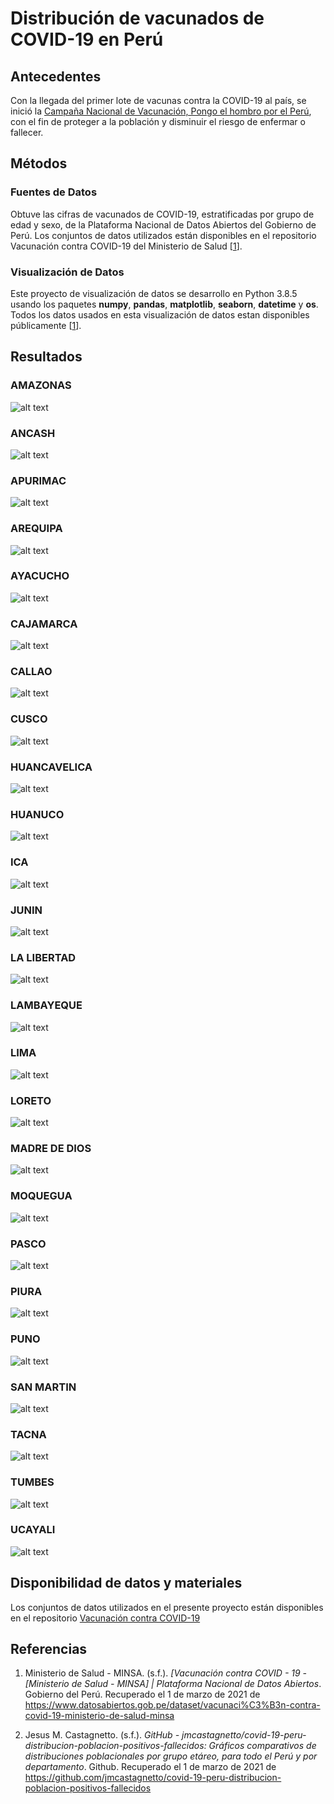 # Distribución de vacunados de COVID-19 en Perú

## Antecedentes

Con la llegada del primer lote de vacunas contra la COVID-19 al país, se inició la [Campaña Nacional de Vacunación, Pongo el hombro por el Perú](https://www.gob.pe/institucion/minsa/campa%C3%B1as/3451-campana-nacional-de-vacunacion-contra-la-covid-19 "Gobierno del Perú"), con el fin de proteger a la población y disminuir el riesgo de enfermar o fallecer.

## Métodos

### Fuentes de Datos

Obtuve las cifras de vacunados de COVID-19, estratificadas por grupo de edad y sexo, de la Plataforma Nacional de Datos Abiertos del Gobierno de Perú. Los conjuntos de datos utilizados están disponibles en el repositorio Vacunación contra COVID-19 del Ministerio de Salud [[1]].

### Visualización de Datos

Este proyecto de visualización de datos se desarrollo en Python 3.8.5 usando los paquetes **numpy**, **pandas**, **matplotlib**, **seaborn**, **datetime** y **os**. Todos los datos usados en esta visualización de datos estan disponibles públicamente [[1]].

## Resultados

### AMAZONAS
![alt text](dist/20210301_AMAZONAS.png "AMAZONAS")
### ANCASH
![alt text](dist/20210301_ANCASH.png "ANCASH")
### APURIMAC
![alt text](dist/20210301_APURIMAC.png "APURIMAC")
### AREQUIPA
![alt text](dist/20210301_AREQUIPA.png "AREQUIPA")
### AYACUCHO
![alt text](dist/20210301_AYACUCHO.png "AYACUCHO")
### CAJAMARCA
![alt text](dist/20210301_CAJAMARCA.png "CAJAMARCA")
### CALLAO
![alt text](dist/20210301_CALLAO.png "CALLAO")
### CUSCO
![alt text](dist/20210301_CUSCO.png "CUSCO")
### HUANCAVELICA
![alt text](dist/20210301_HUANCAVELICA.png "HUANCAVELICA")
### HUANUCO
![alt text](dist/20210301_HUANUCO.png "HUANUCO")
### ICA
![alt text](dist/20210301_ICA.png "ICA")
### JUNIN
![alt text](dist/20210301_JUNIN.png "JUNIN")
### LA LIBERTAD
![alt text](dist/20210301_LA_LIBERTAD.png "LA_LIBERTAD")
### LAMBAYEQUE
![alt text](dist/20210301_LAMBAYEQUE.png "LAMBAYEQUE")
### LIMA
![alt text](dist/20210301_LIMA.png "LIMA")
### LORETO
![alt text](dist/20210301_LORETO.png "LORETO")
### MADRE DE DIOS
![alt text](dist/20210301_MADRE_DE_DIOS.png "MADRE_DE_DIOS")
### MOQUEGUA
![alt text](dist/20210301_MOQUEGUA.png "MOQUEGUA")
### PASCO
![alt text](dist/20210301_PASCO.png "PASCO")
### PIURA
![alt text](dist/20210301_PIURA.png "PIURA")
### PUNO
![alt text](dist/20210301_PUNO.png "PUNO")
### SAN MARTIN
![alt text](dist/20210301_SAN_MARTIN.png "SAN_MARTIN")
### TACNA
![alt text](dist/20210301_TACNA.png "TACNA")
### TUMBES
![alt text](dist/20210301_TUMBES.png "TUMBES")
### UCAYALI
![alt text](dist/20210301_UCAYALI.png "UCAYALI")

## Disponibilidad de datos y materiales 

Los conjuntos de datos utilizados en el presente proyecto están disponibles en el repositorio [Vacunación contra COVID-19](https://www.datosabiertos.gob.pe/dataset/vacunaci%C3%B3n-contra-covid-19-ministerio-de-salud-minsa "[Ministerio de Salud - MINSA] | Plataforma Nacional de Datos Abiertos")

## Referencias

1. Ministerio de Salud - MINSA. (s.f.). _[Vacunación contra COVID - 19 - [Ministerio de Salud - MINSA] | Plataforma Nacional de Datos Abiertos_. Gobierno del Perú. Recuperado el 1 de marzo de 2021 de https://www.datosabiertos.gob.pe/dataset/vacunaci%C3%B3n-contra-covid-19-ministerio-de-salud-minsa

[1]: https://www.datosabiertos.gob.pe/dataset/vacunaci%C3%B3n-contra-covid-19-ministerio-de-salud-minsa

2. Jesus M. Castagnetto. (s.f.). _GitHub - jmcastagnetto/covid-19-peru-distribucion-poblacion-positivos-fallecidos: Gráficos comparativos de distribuciones poblacionales por grupo etáreo, para todo el Perú y por departamento_. Github. Recuperado el 1 de marzo de 2021 de https://github.com/jmcastagnetto/covid-19-peru-distribucion-poblacion-positivos-fallecidos   

